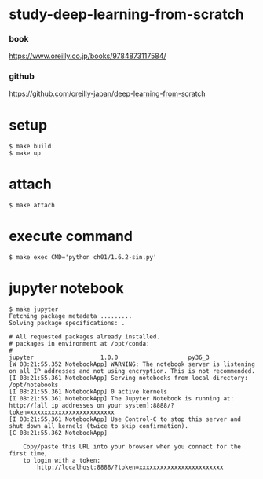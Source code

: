 # study-deep-learning-from-scratch

### book

https://www.oreilly.co.jp/books/9784873117584/

### github

https://github.com/oreilly-japan/deep-learning-from-scratch

# setup

```
$ make build
$ make up
```

# attach

```
$ make attach
```

# execute command

```
$ make exec CMD='python ch01/1.6.2-sin.py'
```

# jupyter notebook

```
$ make jupyter
Fetching package metadata .........
Solving package specifications: .

# All requested packages already installed.
# packages in environment at /opt/conda:
#
jupyter                   1.0.0                    py36_3
[W 08:21:55.352 NotebookApp] WARNING: The notebook server is listening on all IP addresses and not using encryption. This is not recommended.
[I 08:21:55.361 NotebookApp] Serving notebooks from local directory: /opt/notebooks
[I 08:21:55.361 NotebookApp] 0 active kernels
[I 08:21:55.361 NotebookApp] The Jupyter Notebook is running at: http://[all ip addresses on your system]:8888/?token=xxxxxxxxxxxxxxxxxxxxxxxx
[I 08:21:55.361 NotebookApp] Use Control-C to stop this server and shut down all kernels (twice to skip confirmation).
[C 08:21:55.362 NotebookApp]

    Copy/paste this URL into your browser when you connect for the first time,
    to login with a token:
        http://localhost:8888/?token=xxxxxxxxxxxxxxxxxxxxxxxx

```

